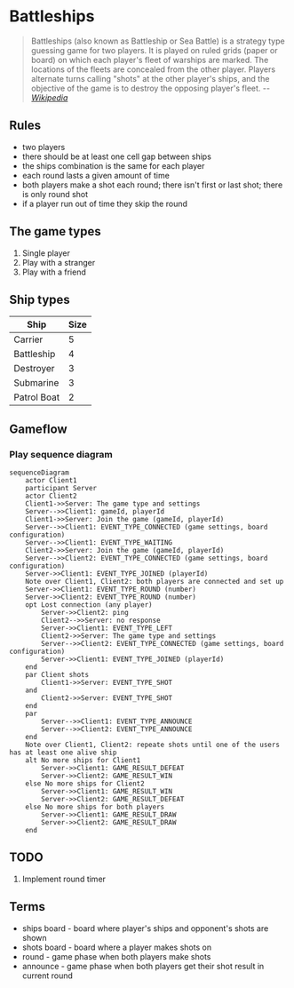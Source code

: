# Battleships

> Battleships (also known as Battleship or Sea Battle) is a strategy type guessing game for two players. It is played on ruled grids (paper or board) on which each player's fleet of warships are marked. The locations of the fleets are concealed from the other player. Players alternate turns calling "shots" at the other player's ships, and the objective of the game is to destroy the opposing player's fleet.
> --  <cite>[Wikipedia](https://en.wikipedia.org/wiki/Battleship_(game))</cite>

## Rules

* two players
* there should be at least one cell gap between ships
* the ships combination is the same for each player
* each round lasts a given amount of time
* both players make a shot each round; there isn't first or last shot; there is only round shot
* if a player run out of time they skip the round

## The game types

1. Single player
2. Play with a stranger
3. Play with a friend

## Ship types

| Ship | Size |
| -------- | ------- |
| Carrier | 5 |
| Battleship | 4 |
| Destroyer | 3 |
| Submarine | 3 |
| Patrol Boat | 2 |

[//]: # (do we need mine? the lucky may unveil 8 cells at once)
[//]: # (why Destroyer and Submarine simultaneously?)

## Gameflow


### Play sequence diagram


```mermaid
sequenceDiagram
    actor Client1
    participant Server
    actor Client2
    Client1->>Server: The game type and settings
    Server-->>Client1: gameId, playerId
    Client1->>Server: Join the game (gameId, playerId)
    Server-->>Client1: EVENT_TYPE_CONNECTED (game settings, board configuration)
    Server-->>Client1: EVENT_TYPE_WAITING
    Client2->>Server: Join the game (gameId, playerId)
    Server-->>Client2: EVENT_TYPE_CONNECTED (game settings, board configuration)
    Server->>Client1: EVENT_TYPE_JOINED (playerId)
    Note over Client1, Client2: both players are connected and set up
    Server->>Client1: EVENT_TYPE_ROUND (number)
    Server->>Client2: EVENT_TYPE_ROUND (number)
    opt Lost connection (any player)
        Server->>Client2: ping
        Client2-->>Server: no response
        Server->>Client1: EVENT_TYPE_LEFT
        Client2->>Server: The game type and settings
        Server-->>Client2: EVENT_TYPE_CONNECTED (game settings, board configuration)
        Server->>Client1: EVENT_TYPE_JOINED (playerId)
    end
    par Client shots
        Client1->>Server: EVENT_TYPE_SHOT
    and
        Client2->>Server: EVENT_TYPE_SHOT
    end
    par
        Server-->>Client1: EVENT_TYPE_ANNOUNCE
        Server-->>Client2: EVENT_TYPE_ANNOUNCE
    end
    Note over Client1, Client2: repeate shots until one of the users has at least one alive ship
    alt No more ships for Client1
        Server->>Client1: GAME_RESULT_DEFEAT
        Server->>Client2: GAME_RESULT_WIN
    else No more ships for Client2
        Server->>Client1: GAME_RESULT_WIN
        Server->>Client2: GAME_RESULT_DEFEAT
    else No more ships for both players
        Server->>Client1: GAME_RESULT_DRAW
        Server->>Client2: GAME_RESULT_DRAW
    end
```

## TODO
1. Implement round timer

## Terms

* ships board - board where player's ships and opponent's shots are shown
* shots board - board where a player makes shots on
* round - game phase when both players make shots
* announce - game phase when both players get their shot result in current round